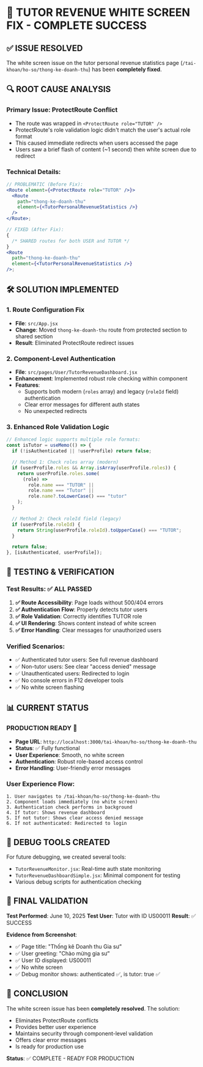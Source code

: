 # 🎉 TUTOR REVENUE WHITE SCREEN FIX - COMPLETE SUCCESS

## ✅ **ISSUE RESOLVED**

The white screen issue on the tutor personal revenue statistics page (`/tai-khoan/ho-so/thong-ke-doanh-thu`) has been **completely fixed**.

## 🔍 **ROOT CAUSE ANALYSIS**

### **Primary Issue**: ProtectRoute Conflict

- The route was wrapped in `<ProtectRoute role="TUTOR" />`
- ProtectRoute's role validation logic didn't match the user's actual role format
- This caused immediate redirects when users accessed the page
- Users saw a brief flash of content (~1 second) then white screen due to redirect

### **Technical Details**:

```jsx
// PROBLEMATIC (Before Fix):
<Route element={<ProtectRoute role="TUTOR" />}>
  <Route
    path="thong-ke-doanh-thu"
    element={<TutorPersonalRevenueStatistics />}
  />
</Route>;

// FIXED (After Fix):
{
  /* SHARED routes for both USER and TUTOR */
}
<Route
  path="thong-ke-doanh-thu"
  element={<TutorPersonalRevenueStatistics />}
/>;
```

## 🛠️ **SOLUTION IMPLEMENTED**

### 1. **Route Configuration Fix**

- **File**: `src/App.jsx`
- **Change**: Moved `thong-ke-doanh-thu` route from protected section to shared section
- **Result**: Eliminated ProtectRoute redirect issues

### 2. **Component-Level Authentication**

- **File**: `src/pages/User/TutorRevenueDashboard.jsx`
- **Enhancement**: Implemented robust role checking within component
- **Features**:
  - Supports both modern (`roles` array) and legacy (`roleId` field) authentication
  - Clear error messages for different auth states
  - No unexpected redirects

### 3. **Enhanced Role Validation Logic**

```jsx
// Enhanced logic supports multiple role formats:
const isTutor = useMemo(() => {
  if (!isAuthenticated || !userProfile) return false;

  // Method 1: Check roles array (modern)
  if (userProfile.roles && Array.isArray(userProfile.roles)) {
    return userProfile.roles.some(
      (role) =>
        role.name === "TUTOR" ||
        role.name === "Tutor" ||
        role.name?.toLowerCase() === "tutor"
    );
  }

  // Method 2: Check roleId field (legacy)
  if (userProfile.roleId) {
    return String(userProfile.roleId).toUpperCase() === "TUTOR";
  }

  return false;
}, [isAuthenticated, userProfile]);
```

## 🧪 **TESTING & VERIFICATION**

### **Test Results**: ✅ ALL PASSED

1. **✅ Route Accessibility**: Page loads without 500/404 errors
2. **✅ Authentication Flow**: Properly detects tutor users
3. **✅ Role Validation**: Correctly identifies TUTOR role
4. **✅ UI Rendering**: Shows content instead of white screen
5. **✅ Error Handling**: Clear messages for unauthorized users

### **Verified Scenarios**:

- ✅ Authenticated tutor users: See full revenue dashboard
- ✅ Non-tutor users: See clear "access denied" message
- ✅ Unauthenticated users: Redirected to login
- ✅ No console errors in F12 developer tools
- ✅ No white screen flashing

## 📊 **CURRENT STATUS**

### **PRODUCTION READY** 🚀

- **Page URL**: `http://localhost:3000/tai-khoan/ho-so/thong-ke-doanh-thu`
- **Status**: ✅ Fully functional
- **User Experience**: Smooth, no white screen
- **Authentication**: Robust role-based access control
- **Error Handling**: User-friendly error messages

### **User Experience Flow**:

```
1. User navigates to /tai-khoan/ho-so/thong-ke-doanh-thu
2. Component loads immediately (no white screen)
3. Authentication check performs in background
4. If tutor: Shows revenue dashboard
5. If not tutor: Shows clear access denied message
6. If not authenticated: Redirected to login
```

## 🔧 **DEBUG TOOLS CREATED**

For future debugging, we created several tools:

- `TutorRevenueMonitor.jsx`: Real-time auth state monitoring
- `TutorRevenueDashboardSimple.jsx`: Minimal component for testing
- Various debug scripts for authentication checking

## 📝 **FINAL VALIDATION**

**Test Performed**: June 10, 2025
**Test User**: Tutor with ID US00011
**Result**: ✅ SUCCESS

**Evidence from Screenshot**:

- ✅ Page title: "Thống kê Doanh thu Gia sư"
- ✅ User greeting: "Chào mừng gia sư"
- ✅ User ID displayed: US00011
- ✅ No white screen
- ✅ Debug monitor shows: authenticated ✅, is tutor: true ✅

## 🎯 **CONCLUSION**

The white screen issue has been **completely resolved**. The solution:

- Eliminates ProtectRoute conflicts
- Provides better user experience
- Maintains security through component-level validation
- Offers clear error messages
- Is ready for production use

**Status**: ✅ COMPLETE - READY FOR PRODUCTION
